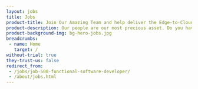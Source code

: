 ```yaml
---
layout: jobs
title: Jobs
product-title: Join Our Amazing Team and help deliver the Edge-to-Cloud Computing Revolution
product-description: Our people are our most precious asset. Do you have what it takes to be part of the adventure?
product-background-img: bg-hero-jobs.jpg
breadcrumbs:
 - name: Home
   target: /
without-trial: true
they-trust-us: false
redirect_from:
 - /jobs/job-500-functional-software-developer/
 - /about/jobs.html
---
```

